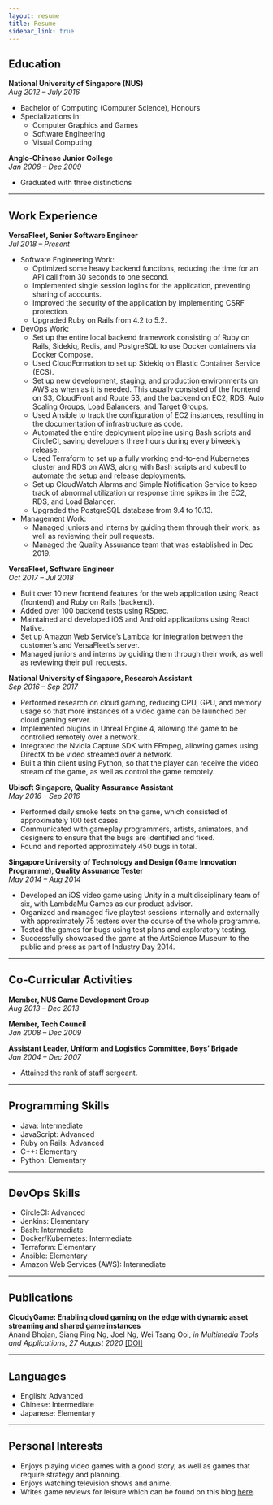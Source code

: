 ```yaml
---
layout: resume
title: Resume
sidebar_link: true
---
```


## Education
**National University of Singapore (NUS)**<br />
*Aug 2012 – July 2016*
- Bachelor of Computing (Computer Science), Honours
- Specializations in:
  - Computer Graphics and Games
  - Software Engineering
  - Visual Computing

**Anglo-Chinese Junior College**<br />
*Jan 2008 – Dec 2009*
- Graduated with three distinctions

---

## Work Experience
**VersaFleet, Senior Software Engineer**<br />
*Jul 2018 – Present*

- Software Engineering Work:
  - Optimized some heavy backend functions, reducing the time for an API call from 30 seconds to one second.
  - Implemented single session logins for the application, preventing sharing of accounts.
  - Improved the security of the application by implementing CSRF protection.
  - Upgraded Ruby on Rails from 4.2 to 5.2.
- DevOps Work:
  - Set up the entire local backend framework consisting of Ruby on Rails, Sidekiq, Redis, and PostgreSQL to use Docker containers via Docker Compose.
  - Used CloudFormation to set up Sidekiq on Elastic Container Service (ECS).
  - Set up new development, staging, and production environments on AWS as when as it is needed. This usually consisted of the frontend on S3, CloudFront and Route 53, and the backend on EC2, RDS, Auto Scaling Groups, Load Balancers, and Target Groups.
  - Used Ansible to track the configuration of EC2 instances, resulting in the documentation of infrastructure as code.
  - Automated the entire deployment pipeline using Bash scripts and CircleCI, saving developers three hours during every biweekly release.
  - Used Terraform to set up a fully working end-to-end Kubernetes cluster and RDS on AWS, along with Bash scripts and kubectl to automate the setup and release deployments.
  - Set up CloudWatch Alarms and Simple Notification Service to keep track of abnormal utilization or response time spikes in the EC2, RDS, and Load Balancer.
  - Upgraded the PostgreSQL database from 9.4 to 10.13.
- Management Work:
  - Managed juniors and interns by guiding them through their work,
as well as reviewing their pull requests.
  - Managed the Quality Assurance team that was established in Dec 2019.

**VersaFleet, Software Engineer**<br />
*Oct 2017 – Jul 2018*

- Built over 10 new frontend features for the web application using React (frontend) and Ruby on Rails (backend).
- Added over 100 backend tests using RSpec.
- Maintained and developed iOS and Android applications using React Native.
- Set up Amazon Web Service’s Lambda for integration between the customer’s and VersaFleet’s server.
- Managed juniors and interns by guiding them through their work, as well as reviewing their pull requests.

**National University of Singapore, Research Assistant**<br />
*Sep 2016 – Sep 2017*

- Performed research on cloud gaming, reducing CPU, GPU, and memory usage so that more instances of a video game can be launched per cloud gaming server.
- Implemented plugins in Unreal Engine 4, allowing the game to be controlled remotely over a network.
- Integrated the Nvidia Capture SDK with FFmpeg, allowing games using DirectX to be video streamed over a network.
- Built a thin client using Python, so that the player can receive the video stream of the game, as well as control the game remotely.

**Ubisoft Singapore, Quality Assurance Assistant**<br />
*May 2016 – Sep 2016*

- Performed daily smoke tests on the game, which consisted of approximately 100 test cases.
- Communicated with gameplay programmers, artists, animators, and designers to ensure that the bugs are identified and fixed.
- Found and reported approximately 450 bugs in total.

**Singapore University of Technology and Design (Game Innovation Programme), Quality Assurance Tester**<br />
*May 2014 – Aug 2014*

- Developed an iOS video game using Unity in a multidisciplinary team of six, with LambdaMu Games as our product advisor.
- Organized and managed five playtest sessions internally and externally with approximately 75 testers over the course of the whole programme.
- Tested the games for bugs using test plans and exploratory testing.
- Successfully showcased the game at the ArtScience Museum to the public and press as part of Industry Day 2014.

---

## Co-Curricular Activities
**Member, NUS Game Development Group**<br />
*Aug 2013 – Dec 2013*

**Member, Tech Council**<br />
*Jan 2008 – Dec 2009*

**Assistant Leader, Uniform and Logistics Committee, Boys’ Brigade**<br />
*Jan 2004 – Dec 2007*
- Attained the rank of staff sergeant.

---

## Programming Skills
- Java: Intermediate
- JavaScript: Advanced
- Ruby on Rails: Advanced
- C++: Elementary
- Python: Elementary

---

## DevOps Skills
- CircleCI: Advanced
- Jenkins: Elementary
- Bash: Intermediate
- Docker/Kubernetes: Intermediate
- Terraform: Elementary
- Ansible: Elementary
- Amazon Web Services (AWS): Intermediate

---

## Publications
**CloudyGame: Enabling cloud gaming on the edge with dynamic asset streaming and shared game instances**<br />
Anand Bhojan, Siang Ping Ng, Joel Ng, Wei Tsang Ooi, *in Multimedia Tools and Applications, 27 August 2020* [[DOI]](https://doi.org/10.1007/s11042-020-09612-z)

---

## Languages
- English: Advanced
- Chinese: Intermediate
- Japanese: Elementary

---

## Personal Interests
- Enjoys playing video games with a good story, as well as games that require strategy and planning.
- Enjoys watching television shows and anime.
- Writes game reviews for leisure which can be found on this blog [here](https://joelngwt.github.io/category/game-reviews.html).
